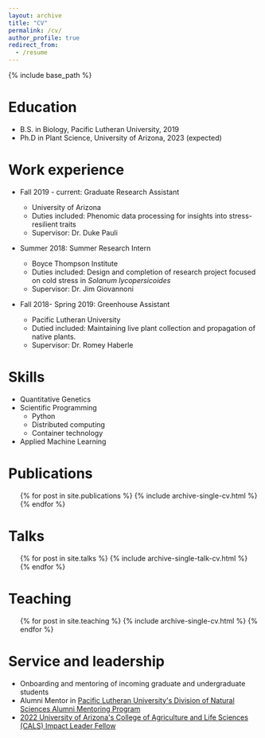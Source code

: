 ```yaml
---
layout: archive
title: "CV"
permalink: /cv/
author_profile: true
redirect_from:
  - /resume
---
```


{% include base_path %}

Education
======
* B.S. in Biology, Pacific Lutheran University, 2019
* Ph.D in Plant Science, University of Arizona, 2023 (expected)

Work experience
======
* Fall 2019 - current: Graduate Research Assistant
  * University of Arizona
  * Duties included: Phenomic data processing for insights into stress-resilient traits
  * Supervisor: Dr. Duke Pauli

* Summer 2018: Summer Research Intern
  * Boyce Thompson Institute
  * Duties included: Design and completion of research project focused on cold stress in *Solanum lycopersicoides*
  * Supervisor: Dr. Jim Giovannoni

* Fall 2018- Spring 2019: Greenhouse Assistant 
  * Pacific Lutheran University 
  * Dutied included: Maintaining live plant collection and propagation of native plants. 
  * Supervisor: Dr. Romey Haberle

  
Skills
======
* Quantitative Genetics
* Scientific Programming 
  * Python
  * Distributed computing
  * Container technology
* Applied Machine Learning

Publications
======
  <ul>{% for post in site.publications %}
    {% include archive-single-cv.html %}
  {% endfor %}</ul>
  
Talks
======
  <ul>{% for post in site.talks %}
    {% include archive-single-talk-cv.html %}
  {% endfor %}</ul>
  
Teaching
======
  <ul>{% for post in site.teaching %}
    {% include archive-single-cv.html %}
  {% endfor %}</ul>
  
Service and leadership
======
* Onboarding and mentoring of incoming graduate and undergraduate students 
* Alumni Mentor in [Pacific Lutheran University's Division of Natural Sciences Alumni Mentoring Program](https://lutelink.plu.edu/hub/plu/programs/natsci-mentoring-program/about)
* [2022 University of Arizona's College of Agriculture and Life Sciences (CALS) Impact Leader Fellow](https://cals.arizona.edu/news/self-nominations-open-spring-impact-leader-professional-development-training) 